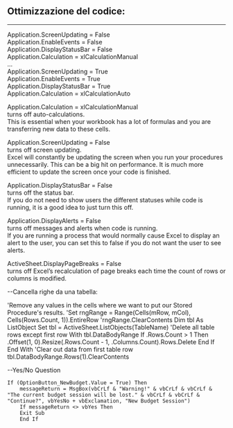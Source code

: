 
## Ottimizzazione del codice:
___
Application.ScreenUpdating = False  
Application.EnableEvents = False  
Application.DisplayStatusBar = False  
Application.Calculation = xlCalculationManual  
    ...  
Application.ScreenUpdating = True  
Application.EnableEvents = True  
Application.DisplayStatusBar = True  
Application.Calculation = xlCalculationAuto  
  

Application.Calculation = xlCalculationManual  
turns off auto-calculations.  
This is essential when your workbook has a lot of formulas and you are transferring new data to these cells.  

Application.ScreenUpdating = False  
turns off screen updating.  
Excel will constantly be updating the screen when you run your procedures unnecessarily. This can be a big hit on performance. It is much more efficient to update the screen once your code is finished.

Application.DisplayStatusBar = False  
turns off the status bar.  
If you do not need to show users the different statuses while code is running, it is a good idea to just turn this off.  

Application.DisplayAlerts = False  
turns off messages and alerts when code is running.  
If you are running a process that would normally cause Excel to display an alert to the user, you can set this to false if you do not want the user to see alerts.

ActiveSheet.DisplayPageBreaks = False  
turns off Excel’s recalculation of page breaks each time the count of rows or columns is modified.









--Cancella righe da una tabella:

'Remove any values in the cells where we want to put our Stored Procedure's results.
    'Set rngRange = Range(Cells(mRow, mCol), Cells(Rows.Count, 1)).EntireRow
    'rngRange.ClearContents
      Dim tbl As ListObject
    Set tbl = ActiveSheet.ListObjects(TableName)
    'Delete all table rows except first row
      With tbl.DataBodyRange
        If .Rows.Count > 1 Then
          .Offset(1, 0).Resize(.Rows.Count - 1, .Columns.Count).Rows.Delete
        End If
      End With
    'Clear out data from first table row
    tbl.DataBodyRange.Rows(1).ClearContents


--Yes/No Question

    If (OptionButton_NewBudget.Value = True) Then
        messageReturn = MsgBox(vbCrLf & "Warning!" & vbCrLf & vbCrLf & "The current budget session will be lost." & vbCrLf & vbCrLf & "Continue?", vbYesNo + vbExclamation, "New Budget Session")
        If messageReturn <> vbYes Then
        Exit Sub
        End If
